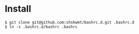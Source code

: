 # Install

```
$ git clone git@github.com:shskwmt/bashrc.d.git .bashrc.d
$ ln -s .bashrc.d/bashrc .bashrc
```